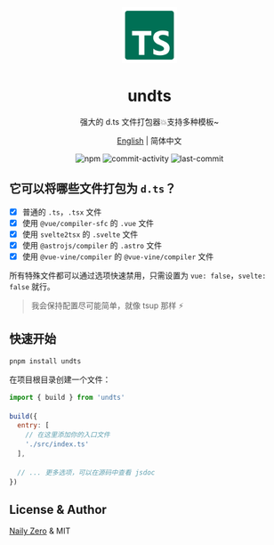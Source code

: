<div align="center">

<img src="https://github.com/unbuilderjs/undts/blob/v1/tsdef.svg?raw=true" width="100" height="100" />

# undts

强大的 d.ts 文件打包器💥支持多种模板~

[English](./README.md) | 简体中文

![npm](https://img.shields.io/npm/v/undts)
![commit-activity](https://img.shields.io/github/commit-activity/m/unbuilderjs/undts)
![last-commit](https://img.shields.io/github/last-commit/unbuilderjs/undts)

</div>

## 它可以将哪些文件打包为 `d.ts`？

- [x] 普通的 `.ts`，`.tsx` 文件
- [x] 使用 `@vue/compiler-sfc` 的 `.vue` 文件
- [x] 使用 `svelte2tsx` 的 `.svelte` 文件
- [x] 使用 `@astrojs/compiler` 的 `.astro` 文件
- [x] 使用 `@vue-vine/compiler` 的 `@vue-vine/compiler` 文件

所有特殊文件都可以通过选项快速禁用，只需设置为 `vue: false`，`svelte: false` 就行。

> 我会保持配置尽可能简单，就像 tsup 那样 ⚡️

## 快速开始

```bash
pnpm install undts
```

在项目根目录创建一个文件：

```js
import { build } from 'undts'

build({
  entry: [
    // 在这里添加你的入口文件
    './src/index.ts'
  ],

  // ... 更多选项，可以在源码中查看 jsdoc
})
```

## License & Author

[Naily Zero](https://github.com/groupguanfang) & MIT
